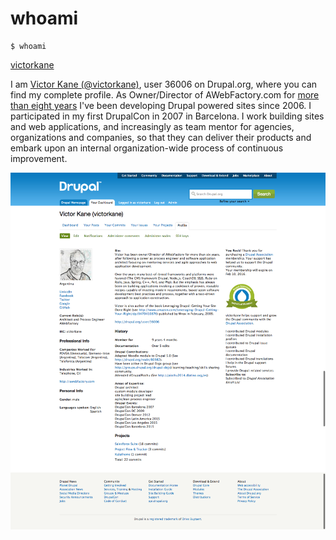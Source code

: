 # whoami

    $ whoami
[victorkane](https://www.drupal.org/user/36006)

I am [Victor Kane (@victorkane)](https://www.drupal.org/user/36006), user 36006 on Drupal.org, where you can find my complete profile. As Owner/Director of AWebFactory.com for [more than eight years](http://awebfactory.com/node/96) I've been developing Drupal powered sites since 2006. I participated in my first DrupalCon in 2007 in Barcelona. I work building sites and web applications, and increasingly as team mentor for agencies, organizations and companies, so that they can deliver their products and embark upon an internal organization-wide process of continuous improvement.

![victorkane: user 36006 on d.o.](images/victor-kane-drupal-org.png)
